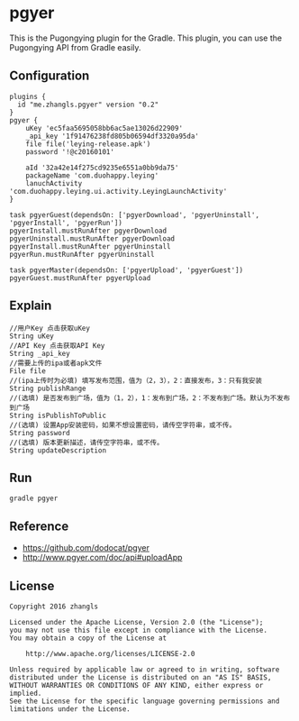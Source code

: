 # pgyer

This is the Pugongying plugin for the Gradle. This plugin, you can use the Pugongying API from Gradle easily.


## Configuration
```
plugins {
  id "me.zhangls.pgyer" version "0.2"
}
pgyer {
    uKey 'ec5faa5695058bb6ac5ae13026d22909'
    _api_key '1f91476238fd805b06594df3320a95da'
    file file('leying-release.apk')
    password '!@c20160101'

    aId '32a42e14f275cd9235e6551a0bb9da75'
    packageName 'com.duohappy.leying'
    lanuchActivity 'com.duohappy.leying.ui.activity.LeyingLaunchActivity'
}

task pgyerGuest(dependsOn: ['pgyerDownload', 'pgyerUninstall', 'pgyerInstall', 'pgyerRun'])
pgyerInstall.mustRunAfter pgyerDownload
pgyerUninstall.mustRunAfter pgyerDownload
pgyerInstall.mustRunAfter pgyerUninstall
pgyerRun.mustRunAfter pgyerUninstall

task pgyerMaster(dependsOn: ['pgyerUpload', 'pgyerGuest'])
pgyerGuest.mustRunAfter pgyerUpload
```

## Explain
```
//用户Key 点击获取uKey
String uKey
//API Key 点击获取API Key
String _api_key
//需要上传的ipa或者apk文件
File file
//(ipa上传时为必填) 填写发布范围，值为（2，3），2：直接发布，3：只有我安装
String publishRange
//(选填) 是否发布到广场，值为（1，2），1：发布到广场，2：不发布到广场。默认为不发布到广场
String isPublishToPublic
//(选填) 设置App安装密码，如果不想设置密码，请传空字符串，或不传。
String password
//(选填) 版本更新描述，请传空字符串，或不传。
String updateDescription
```

## Run
```
gradle pgyer
```


## Reference
- https://github.com/dodocat/pgyer
- http://www.pgyer.com/doc/api#uploadApp

## License

    Copyright 2016 zhangls
    
    Licensed under the Apache License, Version 2.0 (the "License");
    you may not use this file except in compliance with the License.
    You may obtain a copy of the License at
    
        http://www.apache.org/licenses/LICENSE-2.0
    
    Unless required by applicable law or agreed to in writing, software
    distributed under the License is distributed on an "AS IS" BASIS,
    WITHOUT WARRANTIES OR CONDITIONS OF ANY KIND, either express or implied.
    See the License for the specific language governing permissions and
    limitations under the License.


